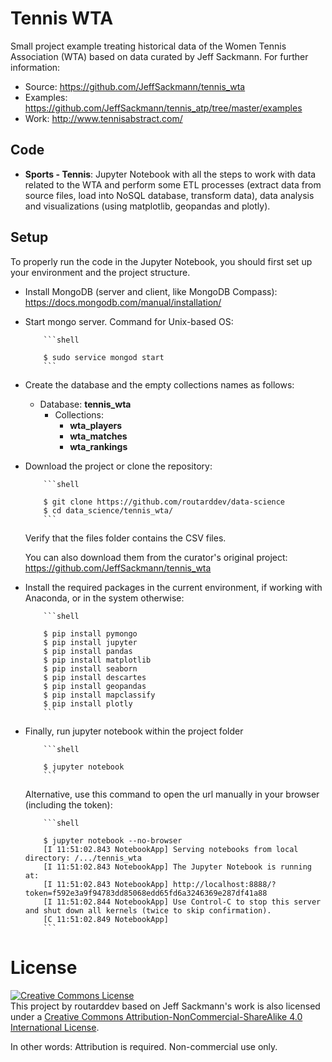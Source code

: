 # Tennis WTA

Small project example treating historical data of the Women Tennis Association (WTA) based on data curated by Jeff Sackmann. For further information:

- Source: https://github.com/JeffSackmann/tennis_wta
- Examples: https://github.com/JeffSackmann/tennis_atp/tree/master/examples
- Work: http://www.tennisabstract.com/

## Code

- **Sports - Tennis**: Jupyter Notebook with all the steps to work with data related to the WTA and perform some ETL processes (extract data from source files, load into NoSQL database, transform data), data analysis and visualizations (using matplotlib, geopandas and plotly).


## Setup
To properly run the code in the Jupyter Notebook, you should first set up your environment and the project structure.
- Install MongoDB (server and client, like MongoDB Compass): https://docs.mongodb.com/manual/installation/
- Start mongo server. Command for Unix-based OS:
          
          ```shell
          
          $ sudo service mongod start
          ```
- Create the database and the empty collections names as follows:
  - Database: **tennis_wta**
    - Collections:
      - **wta_players**
      - **wta_matches**
      - **wta_rankings**


- Download the project or clone the repository:

          ```shell
          
          $ git clone https://github.com/routarddev/data-science
          $ cd data_science/tennis_wta/
          ```
  Verify that the files folder contains the CSV files.
  
  You can also download them from the curator's original project: https://github.com/JeffSackmann/tennis_wta          

- Install the required packages in the current environment, if working with Anaconda, or in the system otherwise:

          ```shell

          $ pip install pymongo
          $ pip install jupyter
          $ pip install pandas
          $ pip install matplotlib
          $ pip install seaborn
          $ pip install descartes
          $ pip install geopandas
          $ pip install mapclassify
          $ pip install plotly
          ```

- Finally, run jupyter notebook within the project folder

          ```shell
          
          $ jupyter notebook
          ```
  Alternative, use this command to open the url manually in your browser (including the token):

          ```shell
          
          $ jupyter notebook --no-browser
          [I 11:51:02.843 NotebookApp] Serving notebooks from local directory: /.../tennis_wta
          [I 11:51:02.843 NotebookApp] The Jupyter Notebook is running at:
          [I 11:51:02.843 NotebookApp] http://localhost:8888/?token=f592e3a9f94783dd85068edd65fd6a3246369e287df41a88
          [I 11:51:02.844 NotebookApp] Use Control-C to stop this server and shut down all kernels (twice to skip confirmation).
          [C 11:51:02.849 NotebookApp] 
          ```
  
  
# License

<a rel="license" href="http://creativecommons.org/licenses/by-nc-sa/4.0/"><img alt="Creative Commons License" style="border-width:0" src="https://i.creativecommons.org/l/by-nc-sa/4.0/88x31.png" /></a><br />This project by routarddev based on Jeff Sackmann's work is also licensed under a <a rel="license" href="http://creativecommons.org/licenses/by-nc-sa/4.0/">Creative Commons Attribution-NonCommercial-ShareAlike 4.0 International License</a>.

In other words: Attribution is required. Non-commercial use only.
